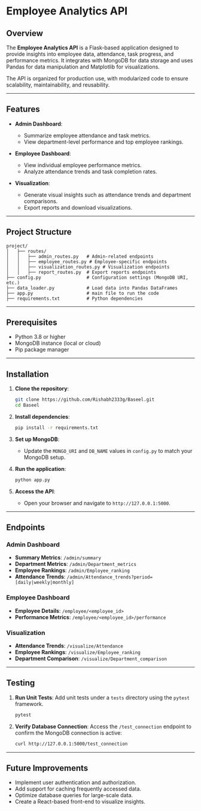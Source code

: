 # Employee Analytics API

## Overview
The **Employee Analytics API** is a Flask-based application designed to provide insights into employee data, attendance, task progress, and performance metrics. It integrates with MongoDB for data storage and uses Pandas for data manipulation and Matplotlib for visualizations.

The API is organized for production use, with modularized code to ensure scalability, maintainability, and reusability.

---

## Features
- **Admin Dashboard**:
  - Summarize employee attendance and task metrics.
  - View department-level performance and top employee rankings.

- **Employee Dashboard**:
  - View individual employee performance metrics.
  - Analyze attendance trends and task completion rates.

- **Visualization**:
  - Generate visual insights such as attendance trends and department comparisons.
  - Export reports and download visualizations.

---

## Project Structure
```
project/
│   ├── routes/
│   │   ├── admin_routes.py   # Admin-related endpoints
│   │   ├── employee_routes.py # Employee-specific endpoints
│   │   ├── visualization_routes.py # Visualization endpoints
│   │   ├── report_routes.py  # Export reports endpoints
├── config.py                 # Configuration settings (MongoDB URI, etc.)
├── data_loader.py            # Load data into Pandas DataFrames
├── app.py                    # main file to run the code
├── requirements.txt          # Python dependencies
```

---

## Prerequisites
- Python 3.8 or higher
- MongoDB instance (local or cloud)
- Pip package manager

---

## Installation
1. **Clone the repository**:
   ```bash
   git clone https://github.com/Rishabh2333g/Baseel.git
   cd Baseel
   ```

2. **Install dependencies**:
   ```bash
   pip install -r requirements.txt
   ```

3. **Set up MongoDB**:
   - Update the `MONGO_URI` and `DB_NAME` values in `config.py` to match your MongoDB setup.

4. **Run the application**:
   ```bash
   python app.py
   ```

5. **Access the API**:
   - Open your browser and navigate to `http://127.0.0.1:5000`.

---

## Endpoints
### Admin Dashboard
- **Summary Metrics**: `/admin/summary`
- **Department Metrics**: `/admin/Department_metrics`
- **Employee Rankings**: `/admin/Employee_ranking`
- **Attendance Trends**: `/admin/Attendance_trends?period=[daily|weekly|monthly]`

### Employee Dashboard
- **Employee Details**: `/employee/<employee_id>`
- **Performance Metrics**: `/employee/<employee_id>/performance`

### Visualization
- **Attendance Trends**: `/visualize/Attendance`
- **Employee Rankings**: `/visualize/Employee_ranking`
- **Department Comparison**: `/visualize/Department_comparison`

---

## Testing
1. **Run Unit Tests**:
   Add unit tests under a `tests` directory using the `pytest` framework.
   ```bash
   pytest
   ```

2. **Verify Database Connection**:
   Access the `/test_connection` endpoint to confirm the MongoDB connection is active:
   ```bash
   curl http://127.0.0.1:5000/test_connection
   ```

---

## Future Improvements
- Implement user authentication and authorization.
- Add support for caching frequently accessed data.
- Optimize database queries for large-scale data.
- Create a React-based front-end to visualize insights.
